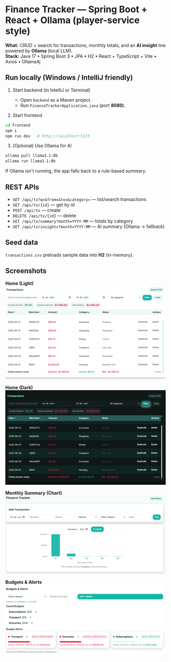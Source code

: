 # Finance Tracker — Spring Boot + React + **Ollama** (player-service style)

**What:** CRUD + search for transactions, monthly totals, and an **AI insight** line powered by **Ollama** (local LLM).  
**Stack:** Java 17 • Spring Boot 3 • JPA • H2 • React + TypeScript + Vite • Axios • Ollama4j

## Run locally (Windows / IntelliJ friendly)

1) Start backend (in IntelliJ or Terminal)
   - Open `backend` as a Maven project.
   - Run `FinanceTrackerApplication.java` (port **8080**).

2) Start frontend
```bash
cd frontend
npm i
npm run dev   # http://localhost:5173
```

3) (Optional) Use Ollama for AI
```bash
ollama pull llama3.1:8b
ollama run llama3.1:8b
```
If Ollama isn't running, the app falls back to a rule-based summary.

## REST APIs
- `GET /api/tx?q=&from=&to=&category=` — list/search transactions
- `GET /api/tx/{id}` — get by id
- `POST /api/tx` — create
- `DELETE /api/tx/{id}` — delete
- `GET /api/tx/summary?month=YYYY-MM` — totals by category
- `GET /api/tx/insights?month=YYYY-MM` — AI summary (Ollama → fallback)

## Seed data
`transactions.csv` preloads sample data into **H2** (in-memory).

## Screenshots

**Home (Light)**  
![Home Light](docs/screenshots/home-light.png)

**Home (Dark)**  
![Home Dark](docs/screenshots/home-dark.png)

**Monthly Summary (Chart)**  
![Monthly Summary](docs/screenshots/summary.png)

**Budgets & Alerts**  
![Budgets & Alerts](docs/screenshots/budgetAlerts.png)
